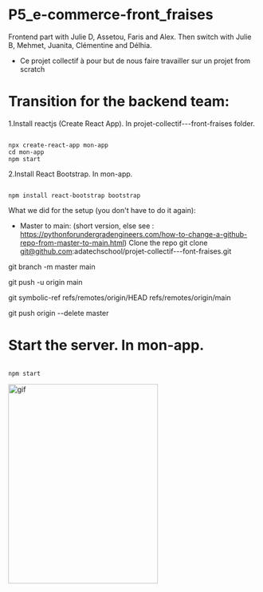 # P5_e-commerce-front_fraises

Frontend part with Julie D, Assetou, Faris and Alex. Then switch with Julie B, Mehmet, Juanita, Clémentine and Délhia.

- Ce projet collectif à pour but de nous faire travailler sur un projet from scratch 

# Transition for the backend team:

1.Install reactjs (Create React App). In projet-collectif---front-fraises folder.

```reactjs

npx create-react-app mon-app
cd mon-app
npm start

```

2.Install React Bootstrap. In mon-app.

```reactjs

npm install react-bootstrap bootstrap

```


What we did for the setup (you don't have to do it again):

- Master to main: (short version, else see : https://pythonforundergradengineers.com/how-to-change-a-github-repo-from-master-to-main.html)
Clone the repo git clone git@github.com:adatechschool/projet-collectif---font-fraises.git

git branch -m master main

git push -u origin main

git symbolic-ref refs/remotes/origin/HEAD refs/remotes/origin/main

git push origin --delete master


# Start the server. In mon-app.

```reactjs

npm start

```

<p><img align="left" alt="gif" src="https://github.com/adatechschool/projet-collectif---front-fraises/blob/main/cat.gif" width="300" height="400" /></p>
